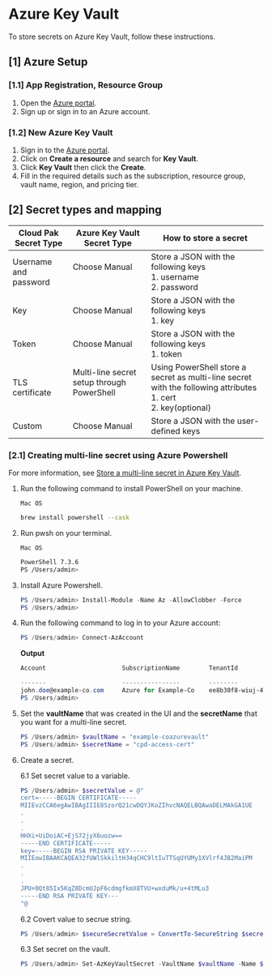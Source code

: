 # Azure Key Vault

To store secrets on Azure Key Vault, follow these instructions.

## [1] Azure Setup

### [1.1] App Registration, Resource Group
1. Open the [Azure portal](https://portal.azure.com/).
2. Sign up or sign in to an Azure account.

### [1.2] New Azure Key Vault

1. Sign in to the [Azure portal](https://portal.azure.com/).
2. Click on **Create a resource** and search for **Key Vault**.
3. Click **Key Vault** then click the **Create**.
4. Fill in the required details such as the subscription, resource group, vault name, region, and pricing tier. 

## [2] Secret types and mapping

Cloud Pak Secret Type | Azure Key Vault Secret Type | How to store a secret
---|---|---
Username and password | Choose Manual <br><br> | Store a JSON with the following keys<br>1. username<br>2. password
Key | Choose Manual<br> | Store a JSON with the following keys<br>1. key
Token | Choose Manual<br> | Store a JSON with the following keys<br>1. token
TLS certificate	| Multi-line secret setup through PowerShell<br><br> | Using PowerShell store a secret as multi-line secret with the following attributes<br>1. cert<br>2. key(optional)
Custom | Choose Manual | Store a JSON with the user-defined keys

### [2.1] Creating multi-line secret using Azure Powershell 

For more information, see [Store a multi-line secret in Azure Key Vault](https://learn.microsoft.com/en-us/azure/key-vault/secrets/multiline-secrets).

1. Run the following command to install PowerShell on your machine.

    `Mac OS`
    ```bash
    brew install powershell --cask
    ```
2. Run pwsh on your terminal.

    `Mac OS`
    ```bash $ pwsh
    PowerShell 7.3.6
    PS /Users/admin>
    ```
3. Install Azure Powershell.

    ```PowerShell
    PS /Users/admin> Install-Module -Name Az -AllowClobber -Force
    PS /Users/admin>
    ```

4. Run the following command to log in to your Azure account:

    ```PowerShell
    PS /Users/admin> Connect-AzAccount
    ```

    **Output**
    ```PowerShell
    Account                     SubscriptionName        TenantId

    -------                     ----------------        --------                     
    john.doe@example-co.com     Azure for Example-Co    ee8b30f8-wiuj-49ad-988b-1245…
    PS /Users/admin> 
    ```

5. Set the **vaultName** that was created in the UI and the **secretName** that you want for a multi-line secret.

    ```PowerShell
    PS /Users/admin> $vaultName = "example-coazurevault"    
    PS /Users/admin> $secretName = "cpd-access-cert"
    ```

6. Create a secret.

    6.1 Set secret value to a variable.

    ```PowerShell
    PS /Users/admin> $secretValue = @"
    cert=-----BEGIN CERTIFICATE-----
    MIIEvzCCA6egAwIBAgIIIE8SzorQ21cwDQYJKoZIhvcNAQELBQAwaDELMAkGA1UE
    .
    .
    .
    HHXi+UiDoiAC+EjS72jyX6uozw==
    -----END CERTIFICATE-----
    key=-----BEGIN RSA PRIVATE KEY-----
    MIIEowIBAAKCAQEA32fUWlSkkiltH34qCHC9ltIuTTSqUYUMy1XVlrf4JB2MaiPM
    .
    .
    .
    JPU+0Qt85Ix5KqZ8DcmUJpF6cdmgfkmX8TVU+wxduMk/u+4tMLu3
    -----END RSA PRIVATE KEY---
    "@
    ```

    6.2  Covert value to secrue string.

    ```PowerShell
    PS /Users/admin> $secureSecretValue = ConvertTo-SecureString $secretValue -AsPlainText -Force                
    ```

    6.3 Set secret on the vault.

    ```PowerShell
    PS /Users/admin> Set-AzKeyVaultSecret -VaultName $vaultName -Name $secretName -SecretValue $secureSecretValue
    ```
